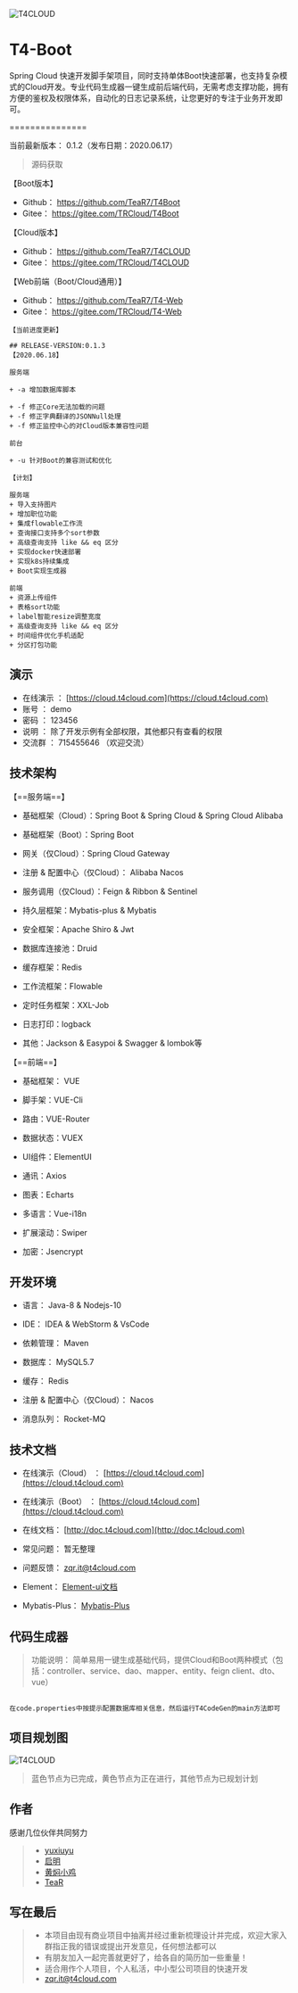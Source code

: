 ![T4CLOUD](https://git.t4cloud.com/img/favicon.png "T4CLOUD")


# T4-Boot 

Spring Cloud 快速开发脚手架项目，同时支持单体Boot快速部署，也支持复杂模式的Cloud开发。专业代码生成器一键生成前后端代码，无需考虑支撑功能，拥有方便的鉴权及权限体系，自动化的日志记录系统，让您更好的专注于业务开发即可。

===============

当前最新版本： 0.1.2（发布日期：2020.06.17）

> 源码获取

 【Boot版本】
 + Github：   https://github.com/TeaR7/T4Boot
 + Gitee：    https://gitee.com/TRCloud/T4Boot
 
 【Cloud版本】
 + Github：   https://github.com/TeaR7/T4CLOUD
 + Gitee：    https://gitee.com/TRCloud/T4CLOUD
 
 【Web前端（Boot/Cloud通用）】
 + Github：   https://github.com/TeaR7/T4-Web
 + Gitee：    https://gitee.com/TRCloud/T4-Web
 
 
```
【当前进度更新】

## RELEASE-VERSION:0.1.3
【2020.06.18】

服务端

+ -a 增加数据库脚本

+ -f 修正Core无法加载的问题
+ -f 修正字典翻译的JSONNull处理
+ -f 修正监控中心的对Cloud版本兼容性问题

前台

+ -u 针对Boot的兼容测试和优化

【计划】

服务端
+ 导入支持图片
+ 增加职位功能
+ 集成flowable工作流
+ 查询接口支持多个sort参数
+ 高级查询支持 like && eq 区分
+ 实现docker快速部署
+ 实现k8s持续集成
+ Boot实现生成器

前端
+ 资源上传组件
+ 表格sort功能
+ label智能resize调整宽度
+ 高级查询支持 like && eq 区分
+ 时间组件优化手机适配
+ 分区打包功能

```

## 演示

- 在线演示 ：  [https://cloud.t4cloud.com](https://cloud.t4cloud.com)
- 账号 ：  demo
- 密码 ：  123456
- 说明 ：  除了开发示例有全部权限，其他都只有查看的权限
- 交流群 ：  715455646 （欢迎交流）

## 技术架构

【==服务端==】

- 基础框架（Cloud）：Spring Boot & Spring Cloud & Spring Cloud Alibaba
- 基础框架（Boot）：Spring Boot

- 网关（仅Cloud）：Spring Cloud Gateway

- 注册 & 配置中心（仅Cloud）： Alibaba Nacos 

- 服务调用（仅Cloud）：Feign & Ribbon & Sentinel

- 持久层框架：Mybatis-plus & Mybatis

- 安全框架：Apache Shiro & Jwt

- 数据库连接池：Druid

- 缓存框架：Redis

- 工作流框架：Flowable

- 定时任务框架：XXL-Job

- 日志打印：logback

- 其他：Jackson & Easypoi & Swagger & lombok等

  

【==前端==】

- 基础框架： VUE

- 脚手架：VUE-Cli

- 路由：VUE-Router

- 数据状态：VUEX

- UI组件：ElementUI

- 通讯：Axios

- 图表：Echarts

- 多语言：Vue-i18n

- 扩展滚动：Swiper

- 加密：Jsencrypt


## 开发环境

- 语言： Java-8 & Nodejs-10

- IDE： IDEA & WebStorm & VsCode

- 依赖管理： Maven

- 数据库： MySQL5.7

- 缓存： Redis

- 注册 & 配置中心（仅Cloud）： Nacos

- 消息队列： Rocket-MQ


## 技术文档


- 在线演示（Cloud） ：  [https://cloud.t4cloud.com](https://cloud.t4cloud.com)
- 在线演示（Boot） ：  [https://cloud.t4cloud.com](https://cloud.t4cloud.com)

- 在线文档：  [http://doc.t4cloud.com](http://doc.t4cloud.com)

- 常见问题：  暂无整理

- 问题反馈：   [zqr.it@t4cloud.com](zqr.it@t4cloud.com)

- Element：  [Element-ui文档](https://element.eleme.cn/#/zh-CN/component/installation)

- Mybatis-Plus：  [Mybatis-Plus](https://mp.baomidou.com/)

## 代码生成器

> 功能说明：   简单易用一键生成基础代码，提供Cloud和Boot两种模式（包括：controller、service、dao、mapper、entity、feign client、dto、vue）

```

在code.properties中按提示配置数据库相关信息，然后运行T4CodeGen的main方法即可

```

## 项目规划图

![T4CLOUD](https://ccnu-mooc.oss-cn-shanghai.aliyuncs.com/TeaR/T4CLOUD%E5%BE%AE%E6%9C%8D%E5%8A%A1%E8%84%9A%E6%89%8B%E6%9E%B6.png "T4CLOUD")

> 蓝色节点为已完成，黄色节点为正在进行，其他节点为已规划计划


## 作者

感谢几位伙伴共同努力

> + [yuxiuyu](mailto:18896591232@163.com)
> + [启明](mailto:lindagewu@foxmail.com)
> + [黄焖小鸡](mailto:18702114679@163.com)
> + [TeaR](mailto:zqr.it@t4cloud.com)

## 写在最后
> + 本项目由现有商业项目中抽离并经过重新梳理设计并完成，欢迎大家入群指正我的错误或提出开发意见，任何想法都可以
> + 有朋友加入一起完善就更好了，给各自的简历加一些重量！
> + 适合用作个人项目，个人私活，中小型公司项目的快速开发
> + [zqr.it@t4cloud.com](zqr.it@t4cloud.com)


